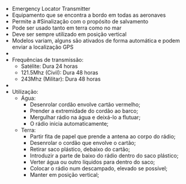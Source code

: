 - Emergency Locator Transmitter
- Equipamento que se encontra a bordo em todas as aeronaves
- Permite a #Sinalização com o propósito de salvamento
- Pode ser usado tanto em terra como no mar
- Deve ser sempre utilizado em posição vertical
- Modelos variam, alguns são ativados de forma automática e podem enviar a localização GPS
-
- Frequências de transmissão:
	- Satélite: Dura 24 horas
	- 121.5Mhz (Civil): Dura 48 horas
	- 243Mhz (Militar): Dura 48 horas
-
- Utilização:
	- Água:
		- Desenrolar cordão envolve cartão vermelho;
		- Prender a extremidade do cordão ao barco;
		- Mergulhar rádio na água e deixá-lo a flutuar;
		- O rádio inicia automaticamente;
	- Terra:
		- Partir fita de papel que prende a antena ao corpo do rádio;
		- Desenrolar o cordão que envolve o cartão;
		- Retirar saco plástico, debaixo do cartão;
		- Introduzir a parte de baixo do rádio dentro do saco plástico;
		- Verter água ou outro líquidos para dentro do saco;
		- Colocar o rádio num descampado, elevado se possível;
		- Manter em posição vertical;